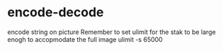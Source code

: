 # encode-decode

encode string on picture
Remember to set ulimit for the stak to be large enogh to accopmodate the full image
ulimit -s 65000

